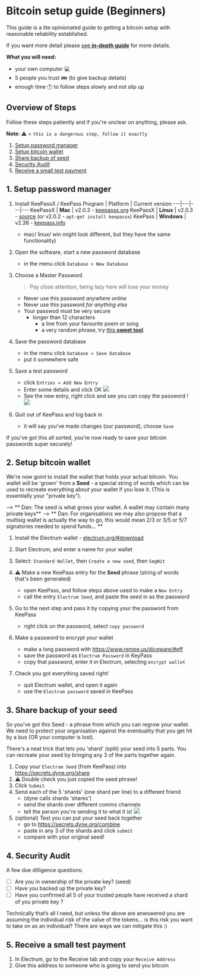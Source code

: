 # Bitcoin setup guide (Beginners)

This guide is a lite opinionated guide to getting a bitcoin setup with reasonable reliability established.

If you want more detail please [see **in-depth guide**](https://docs.google.com/document/d/11fJfWa5a6FX8h-2zGI5ZZFm7bNKGN6L1wWhnfrUOMQg/edit#heading=h.q9r9wfywrj12) for more details.


**What you will need:**

- your own computer :computer: 
- 5 people you trust :family: (to give backup details)
- enough time :clock1: to follow steps slowly and not slip up

## Overview of Steps

Follow these steps patiently and if you're unclear on anything, please ask.

**Note**:  :warning: = `this is a dangerous step, follow it exactly` 


1. [Setup password manager](#1-Setup-password-manager)
2. [Setup bitcoin wallet](#2-Setup-bitcoin-wallet)
3. [Share backup of seed](#3-Share-backup-of-your-seed)
4. [Security Audit](#4-Security-Audit)
5. [Receive a small test payment](#5-Receive-a-small-test-payment)

## 1. Setup password manager

1. Install KeePassX / KeePass 
      Program | Platform | Current version
      ---|---|---|---
      KeePassX | **Mac** | v2.0.3 - [keepassx.org](https://www.keepassx.org/)
      KeePassX | **Linux** | v2.0.3 - [source](https://github.com/keepassx/keepassx) (or v2.0.2 - `apt-get install keepassx`)
      KeePass | **Windows** | v2.38 - [keepass.info](https://keepass.info/download.html)  
    - mac/ linux/ win might look different, but they have the same functionality) 

2. Open the software, start a new password database
    - in the menu click `Database > New Database`

    
3. Choose a Master Password
    > Pay close attention, being lazy here will lose your money
    - Never use this password _anywhere online_
    - Never use this password _for anything else_
    - Your passwod must be very secure 
      - longer than 12 characters
        - a line from your favourite poem or song
        - a very random phrase, try [this **sweet tool**](https://www.rempe.us/diceware/).
  

4. Save the password database
    - in the menu click `Database > Save Database`
    - put it somewhere safe

5. Save a test password
    - click `Entries > Add New Entry`
    - Enter some details and click OK
    ![](https://i.imgur.com/1c8xw9D.jpg)
    - See the new entry, right click and see you can copy the password !
    ![](https://i.imgur.com/RgQWGBP.jpg)

6. Quit out of KeePass and log back in
    - it will say you've made changes (our password), choose `Save`

If you've got this all sorted, you're now ready to save your bitcoin passwords super securely!


## 2. Setup bitcoin wallet

We're now goint to install the wallet that holds your actual bitcoin.
You wallet will be 'grown' from a **Seed** - a special string of words which can be used to recreate everything about your wallet if you lose it. (This is essentially your "private key").

--> ** Dan: The seed is what grows your wallet. A wallet may contain many private keys**
--> ** Dan: For organisations we may also propose that a multisig wallet is actually the way to go, this would mean 2/3 or 3/5 or 5/7 signatories needed to spend funds... **

1. Install the Electrum wallet - [electrum.org/#download](https://electrum.org/#download) 

2. Start Electrum, and enter a name for your wallet
3. Select:  `Standard Wallet`, then `Create a new seed`, then `SegWit`
4. :warning: Make a new KeePass entry for the **Seed** phrase (string of words that's been generated)
    - open KeePass, and follow steps above used to make a `New Entry`
    - call the entry `Electrum Seed`, and paste the seed in as the password
5. Go to the next step and pass it by copying your the password from KeePass
    - right click on the password, select `copy password`
6. Make a password to encrypt your wallet
    - make a long password with https://www.rempe.us/diceware/#eff
    - save the password as `Electrum Password` in KeyPass
    - copy that password, enter it in Electrum, selecting `encrypt wallet`
7. Check you got everything saved right!
    - quit Electrum wallet, and open it again
    - use the `Electrum password` saved in KeePass


## 3. Share backup of your seed

So you've got this Seed - a phrase from which you can regrow your wallet. We need to protect your organisation against the eventuality that you get hit by a bus (OR your computer is lost).

There's a neat trick that lets you 'shard' (split) your seed into 5 parts. You can recreate your seed by bringing any 3 of the parts together again.

1. Copy your `Electrum Seed` (from KeePass) into https://secrets.dyne.org/share
2. :warning: Double check you just copied the seed phrase!
3. Click `Submit`
4. Send each of the 5 'shards' (one shard per line) to a different friend
    - (dyne calls shards 'shares')
    - send the shards over different comms channels
    - tell the person you're sending it to what it is!
![](https://i.imgur.com/YHxsDQk.png)
5. (optional) Test you can put your seed back together
    - go to https://secrets.dyne.org/combine
    - paste in any 3 of the shards and click `submit`
    - compare with your original seed!





## 4. Security Audit

A few due dilligence questions:

- [ ] Are you in ownership of the private key? (seed)
- [ ] Have you backed up the private key?
- [ ] Have you confirmed all 5 of your trusted people have received a shard of you private key ? 

Technically that’s all I need, but unless the above are anwswered you are assuming the individual risk of the value of the tokens… is this risk you want to take on as an individual? There are ways we can mitigate this :)


## 5. Receive a small test payment

1. In Electrum, go to the Receive tab and copy your `Receive Address`
2. Give this address to someone who is going to send you bitcoin


